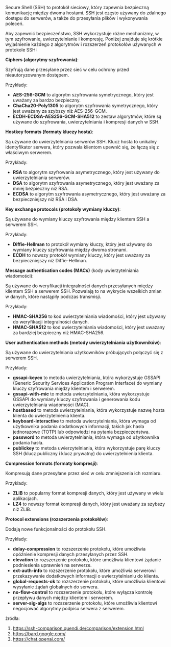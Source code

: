 Secure Shell (SSH) to protokół sieciowy, który zapewnia bezpieczną komunikację między dwoma hostami. SSH jest często używany do zdalnego dostępu do serwerów, a także do przesyłania plików i wykonywania poleceń.

Aby zapewnić bezpieczeństwo, SSH wykorzystuje różne mechanizmy, w tym szyfrowanie, uwierzytelnianie i kompresję. Poniżej znajduje się krótkie wyjaśnienie każdego z algorytmów i rozszerzeń protokołów używanych w protokole SSH:

**Ciphers (algorytmy szyfrowania)**:

Szyfrują dane przesyłane przez sieć w celu ochrony przed nieautoryzowanym dostępem.

Przykłady:

* **AES-256-GCM** to algorytm szyfrowania symetrycznego, który jest uważany za bardzo bezpieczny.
* **ChaCha20-Poly1305** to algorytm szyfrowania symetrycznego, który jest uważany za szybszy niż AES-256-GCM.
* **ECDH-ECDSA-AES256-GCM-SHA512** to zestaw algorytmów, które są używane do szyfrowania, uwierzytelniania i kompresji danych w SSH.

**Hostkey formats (formaty kluczy hosta)**:

Są używane do uwierzytelniania serwerów SSH. Klucz hosta to unikalny identyfikator serwera, który pozwala klientom upewnić się, że łączą się z właściwym serwerem.

Przykłady:

* **RSA** to algorytm szyfrowania asymetrycznego, który jest używany do uwierzytelniania serwerów.
* **DSA** to algorytm szyfrowania asymetrycznego, który jest uważany za mniej bezpieczny niż RSA.
* **ECDSA** to algorytm szyfrowania asymetrycznego, który jest uważany za bezpieczniejszy niż RSA i DSA.

**Key exchange protocols (protokoły wymiany kluczy)**:

Są używane do wymiany kluczy szyfrowania między klientem SSH a serwerem SSH.

Przykłady:

* **Diffie-Hellman** to protokół wymiany kluczy, który jest używany do wymiany kluczy szyfrowania między dwoma stronami.
* **ECDH** to nowszy protokół wymiany kluczy, który jest uważany za bezpieczniejszy niż Diffie-Hellman.

**Message authentication codes (MACs)** (kody uwierzytelniania wiadomości):

Są używane do weryfikacji integralności danych przesyłanych między klientem SSH a serwerem SSH. Pozwalają to na wykrycie wszelkich zmian w danych, które nastąpiły podczas transmisji.

Przykłady:

* **HMAC-SHA256** to kod uwierzytelniania wiadomości, który jest używany do weryfikacji integralności danych.
* **HMAC-SHA512** to kod uwierzytelniania wiadomości, który jest uważany za bardziej bezpieczny niż HMAC-SHA256.

**User authentication methods (metody uwierzytelniania użytkowników)**:

Są używane do uwierzytelniania użytkowników próbujących połączyć się z serwerem SSH.

Przykłady:

* **gssapi-keyex** to metoda uwierzytelniania, która wykorzystuje GSSAPI (Generic Security Services Application Program Interface) do wymiany kluczy szyfrowania między klientem i serwerem.
* **gssapi-with-mic** to metoda uwierzytelniania, która wykorzystuje GSSAPI do wymiany kluczy szyfrowania i generowania kodu uwierzytelniania wiadomości (MAC).
* **hostbased** to metoda uwierzytelniania, która wykorzystuje nazwę hosta klienta do uwierzytelnienia klienta.
* **keyboard-interactive** to metoda uwierzytelniania, która wymaga od użytkownika podania dodatkowych informacji, takich jak hasła jednorazowe (TOTP) lub odpowiedzi na pytania bezpieczeństwa.
* **password** to metoda uwierzytelniania, która wymaga od użytkownika podania hasła.
* **publickey** to metoda uwierzytelniania, która wykorzystuje parę kluczy SSH (klucz publiczny i klucz prywatny) do uwierzytelnienia klienta.

**Compression formats (formaty kompresji)**:

Kompresują dane przesyłane przez sieć w celu zmniejszenia ich rozmiaru.

Przykłady:
* **ZLIB** to popularny format kompresji danych, który jest używany w wielu aplikacjach.
* **LZ4** to nowszy format kompresji danych, który jest uważany za szybszy niż ZLIB.

**Protocol extensions (rozszerzenia protokołów)**:

Dodają nowe funkcjonalności do protokołu SSH.

Przykłady:

* **delay-compression** to rozszerzenie protokołu, które umożliwia opóźnienie kompresji danych przesyłanych przez SSH.
* **elevation** to rozszerzenie protokołu, które umożliwia klientowi żądanie podniesienia uprawnień na serwerze.
* **ext-auth-info** to rozszerzenie protokołu, które umożliwia serwerowi przekazywanie dodatkowych informacji o uwierzytelnianiu do klienta.
* **global-requests-ok** to rozszerzenie protokołu, które umożliwia klientowi wysyłanie żądań globalnych do serwera.
* **no-flow-control** to rozszerzenie protokołu, które wyłącza kontrolę przepływu danych między klientem i serwerem.
* **server-sig-algs** to rozszerzenie protokołu, które umożliwia klientowi negocjować algorytmy podpisu serwera z serwerem.

żródła: 
1) https://ssh-comparison.quendi.de/comparison/extension.html
2) https://bard.google.com/
3) https://chat.openai.com/
